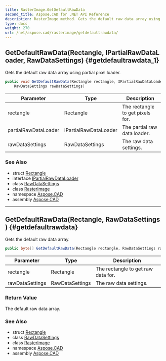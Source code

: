 ```yaml
---
title: RasterImage.GetDefaultRawData
second_title: Aspose.CAD for .NET API Reference
description: RasterImage method. Gets the default raw data array using partial pixel loader
type: docs
weight: 270
url: /net/aspose.cad/rasterimage/getdefaultrawdata/
---
```

## GetDefaultRawData(Rectangle, IPartialRawDataLoader, RawDataSettings) {#getdefaultrawdata_1}

Gets the default raw data array using partial pixel loader.

```csharp
public void GetDefaultRawData(Rectangle rectangle, IPartialRawDataLoader partialRawDataLoader, 
    RawDataSettings rawDataSettings)
```

| Parameter | Type | Description |
| --- | --- | --- |
| rectangle | Rectangle | The rectangle to get pixels for. |
| partialRawDataLoader | IPartialRawDataLoader | The partial raw data loader. |
| rawDataSettings | RawDataSettings | The raw data settings. |

### See Also

* struct [Rectangle](../../rectangle/)
* interface [IPartialRawDataLoader](../../ipartialrawdataloader/)
* class [RawDataSettings](../../rawdatasettings/)
* class [RasterImage](../)
* namespace [Aspose.CAD](../../rasterimage/)
* assembly [Aspose.CAD](../../../)

---

## GetDefaultRawData(Rectangle, RawDataSettings) {#getdefaultrawdata}

Gets the default raw data array.

```csharp
public byte[] GetDefaultRawData(Rectangle rectangle, RawDataSettings rawDataSettings)
```

| Parameter | Type | Description |
| --- | --- | --- |
| rectangle | Rectangle | The rectangle to get raw data for. |
| rawDataSettings | RawDataSettings | The raw data settings. |

### Return Value

The default raw data array.

### See Also

* struct [Rectangle](../../rectangle/)
* class [RawDataSettings](../../rawdatasettings/)
* class [RasterImage](../)
* namespace [Aspose.CAD](../../rasterimage/)
* assembly [Aspose.CAD](../../../)


